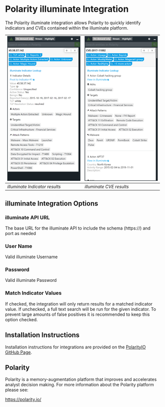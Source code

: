 # Polarity illuminate Integration

The Polarity illuminate integration allows Polarity to quickly identify indicators and CVEs contained within the illuminate platform.

| ![overlay window](assets/overlay.png) | ![risk history](assets/cve.png) |
|---|--|
|*illuminate Indicator results* | *illuminate CVE results* |

## illuminate Integration Options

### illuminate API URL

The base URL for the illuminate API to include the schema (https://) and port as needed

### User Name

Valid illuminate Username

### Password

Valid illuminate Password

### Match Indicator Values

If checked, the integration will only return results for a matched indicator value. If unchecked, a full text search will be run for the given indicator. To prevent large amounts of false positives it is recommended to keep this option checked.

## Installation Instructions

Installation instructions for integrations are provided on the [PolarityIO GitHub Page](https://polarityio.github.io/).

## Polarity

Polarity is a memory-augmentation platform that improves and accelerates analyst decision making.  For more information about the Polarity platform please see:

https://polarity.io/
